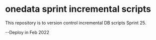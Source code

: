 # onedata sprint incremental scripts
This repository is to version control incremental DB scripts Sprint 25.

--Deploy in Feb 2022
